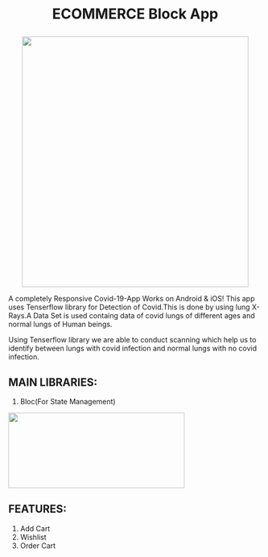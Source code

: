 #      <p align="center"> ECOMMERCE Block App</p>
###  
<p align="center">
<img src="https://user-images.githubusercontent.com/71758955/183290031-8890edd9-f419-4574-976a-2c3741bd1e0e.gif" width="450" height="499"/>
</p>



A completely Responsive Covid-19-App Works on Android & iOS!
This app uses Tenserflow library for Detection of Covid.This is done by 
using lung X-Rays.A Data Set is used containg data of covid lungs of different ages and 
normal lungs of Human beings.

Using Tenserflow library we are able to conduct scanning which help us to identify 
between lungs with covid infection and normal lungs with no covid infection.

## MAIN LIBRARIES:
1) Bloc(For State Management)

<img src="https://user-images.githubusercontent.com/38296077/126981491-e13d63ec-932d-4640-a9c2-927259ce48a7.jpg" width="350" height="150"/>

## FEATURES:
1. Add Cart
2. Wishlist
3. Order Cart
